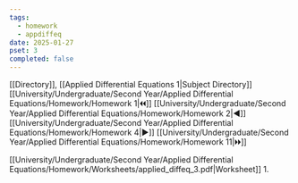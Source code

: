 ```yaml
---
tags:
  - homework
  - appdiffeq
date: 2025-01-27
pset: 3
completed: false
---
```

[[Directory]], [[Applied Differential Equations 1|Subject Directory]]
[[University/Undergraduate/Second Year/Applied Differential Equations/Homework/Homework 1|🞀🞀]] [[University/Undergraduate/Second Year/Applied Differential Equations/Homework/Homework 2|◀]] [[University/Undergraduate/Second Year/Applied Differential Equations/Homework/Homework 4|▶]] [[University/Undergraduate/Second Year/Applied Differential Equations/Homework/Homework 11|🞂🞂]]

[[University/Undergraduate/Second Year/Applied Differential Equations/Homework/Worksheets/applied_diffeq_3.pdf|Worksheet]]
1. 
